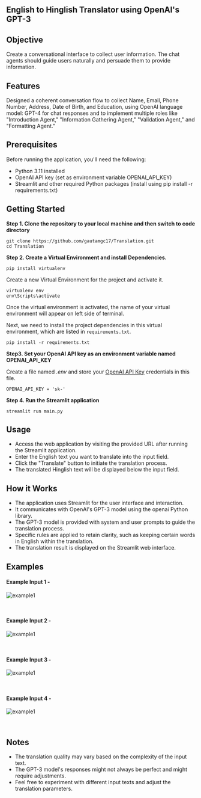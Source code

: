 ## English to Hinglish Translator using OpenAI's GPT-3

## Objective
Create a conversational interface to collect user information. The chat agents should guide users naturally and persuade them to provide information.

## Features
Designed a coherent conversation flow to collect Name, Email, Phone Number, Address, Date of Birth, and Education, using OpenAI language model: GPT-4 for chat responses and to implement multiple roles like "Introduction Agent," "Information Gathering Agent," "Validation Agent," and "Formatting Agent."

## Prerequisites
Before running the application, you'll need the following:

- Python 3.11 installed
- OpenAI API key (set as environment variable OPENAI_API_KEY)
- Streamlit and other required Python packages (install using pip install -r requirements.txt)


## Getting Started

**Step 1. Clone the repository to your local machine and then switch to code directory**

```
git clone https://github.com/gautamgc17/Translation.git
cd Translation
```

**Step 2. Create a Virtual Environment and install Dependencies.**

```
pip install virtualenv
```

Create a new Virtual Environment for the project and activate it.

```
virtualenv env
env\Scripts\activate
```
Once the virtual environment is activated, the name of your virtual environment will appear on left side of terminal.

Next, we need to install the project dependencies in this virtual environment, which are listed in `requirements.txt`.

```
pip install -r requirements.txt
```

**Step3. Set your OpenAI API key as an environment variable named OPENAI_API_KEY**

Create a file named _.env_ and store your [OpenAI API Key](https://platform.openai.com/account/api-keys) credentials in this file.

```
OPENAI_API_KEY = 'sk-'
```

**Step 4. Run the Streamlit application**

```
streamlit run main.py
```

## Usage
- Access the web application by visiting the provided URL after running the Streamlit application.
- Enter the English text you want to translate into the input field.
- Click the "Translate" button to initiate the translation process.
- The translated Hinglish text will be displayed below the input field.

## How it Works
- The application uses Streamlit for the user interface and interaction.
- It communicates with OpenAI's GPT-3 model using the openai Python library.
- The GPT-3 model is provided with system and user prompts to guide the translation process.
- Specific rules are applied to retain clarity, such as keeping certain words in English within the translation.
- The translation result is displayed on the Streamlit web interface.

## Examples
#### Example Input 1 - 


![example1](https://github.com/gautamgc17/Translation/blob/a3f4f9062f7413b36992e38ff8f94421c219b104/assets/2.PNG)

<br>

#### Example Input 2 -


![example1](https://github.com/gautamgc17/Translation/blob/a3f4f9062f7413b36992e38ff8f94421c219b104/assets/1.PNG)

<br>

#### Example Input 3 - 


![example1](https://github.com/gautamgc17/Translation/blob/a3f4f9062f7413b36992e38ff8f94421c219b104/assets/3.PNG)

<br>

#### Example Input 4 - 


![example1](https://github.com/gautamgc17/Translation/blob/a3f4f9062f7413b36992e38ff8f94421c219b104/assets/4.PNG)

<br>

## Notes
- The translation quality may vary based on the complexity of the input text.
- The GPT-3 model's responses might not always be perfect and might require adjustments.
- Feel free to experiment with different input texts and adjust the translation parameters.
